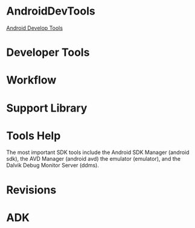AndroidDevTools
===================
[Android Develop Tools](https://developer.android.com/tools/index.html)

# Developer Tools

# Workflow

# Support Library

# Tools Help
The most important SDK tools include the Android SDK Manager (android sdk), the AVD Manager (android avd) the emulator (emulator), and the Dalvik Debug Monitor Server (ddms).



# Revisions

# ADK